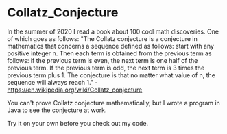 # Collatz_Conjecture
In the summer of 2020 I read a book about 100 cool math discoveries. One of which goes as follows:
"The Collatz conjecture is a conjecture in mathematics that concerns a sequence defined as follows: start with any positive integer n. Then each term is obtained from the previous term as follows: if the previous term is even, the next term is one half of the previous term. If the previous term is odd, the next term is 3 times the previous term plus 1. The conjecture is that no matter what value of n, the sequence will always reach 1." -https://en.wikipedia.org/wiki/Collatz_conjecture

You can't prove Collatz conjecture mathematically, but I wrote a program in Java to see the conjecture at work. 

Try it on your own before you check out my code. 
